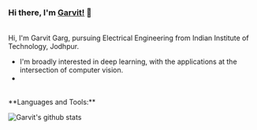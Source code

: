 ### Hi there, I'm [Garvit!](https://garvit-32.github.io) 👋

<br/>
Hi, I'm Garvit Garg, pursuing Electrical Engineering from Indian Institute of Technology, Jodhpur.

- I'm broadly interested in deep learning, with the applications at the intersection of computer vision. 
- 

<br/>
**Languages and Tools:**



![Garvit's github stats](https://github-readme-stats.vercel.app/api?username=garvit-32&show_icons=true&title_color=fff&icon_color=7510F7&text_color=daf7dc&bg_color=151515)
